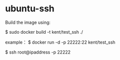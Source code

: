 ubuntu-ssh
==========


Build the image using:

$ sudo docker build -t kent/test_ssh ./


example：
$ docker run -d -p 22222:22 kent/test_ssh



$ ssh root@ipaddress -p 22222
